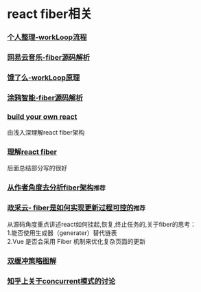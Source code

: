# react fiber相关  

### [个人整理-workLoop流程](https://xiaomi.f.mioffice.cn/docs/dock4PzmhM1a1YAmLaN8tRUFIQc)
### [网易云音乐-fiber源码解析](https://juejin.cn/post/6859528127010471949)  
### [饿了么-workLoop原理](https://zhuanlan.zhihu.com/p/74344654)  
### [涂鸦智能-fiber源码解析](https://tech.tuya.com/react-fiberyuan-ma-li-jie/)  
### [build your own react](https://pomb.us/build-your-own-react/)  
  由浅入深理解react fiber架构
### [理解react fiber](http://www.ayqy.net/blog/dive-into-react-fiber/) 
  后面总结部分写的很好  
### [从作者角度去分析fiber架构](http://taoweng.site/index.php/archives/262/)`推荐`
### [政采云- fiber是如何实现更新过程可控的](https://juejin.cn/post/6911681589558640654)`推荐`
  从源码角度重点讲述react如何挂起,恢复,终止任务的,关于fiber的思考：  
  1.能否使用生成器（generater）替代链表  
  2.Vue 是否会采用 Fiber 机制来优化复杂页面的更新  
### [双缓冲策略图解](https://github.com/suoutsky/three-body-problem/issues/123)
### [知乎上关于concurrent模式的讨论](https://www.zhihu.com/question/434791954)  